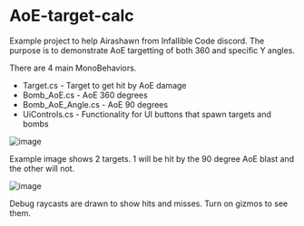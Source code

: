 # AoE-target-calc
Example project to help Airashawn from Infallible Code discord.
The purpose is to demonstrate AoE targetting of both 360 and specific Y angles.

There are 4 main MonoBehaviors.
- Target.cs - Target to get hit by AoE damage
- Bomb_AoE.cs - AoE 360 degrees
- Bomb_AoE_Angle.cs - AoE 90 degrees
- UiControls.cs - Functionality for UI buttons that spawn targets and bombs

![image](https://user-images.githubusercontent.com/1475235/176586235-6b360f67-69d8-4f31-a432-bff0f8535c31.png)

Example image shows 2 targets.  1 will be hit by the 90 degree AoE blast and the other will not.

![image](https://user-images.githubusercontent.com/1475235/176586555-10554611-11ae-4742-8760-32c0905119c1.png)

Debug raycasts are drawn to show hits and misses.  Turn on gizmos to see them.
